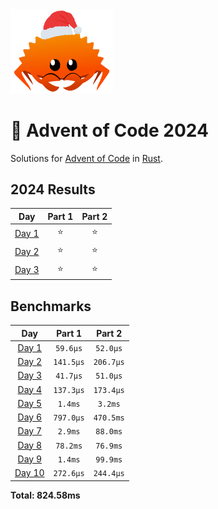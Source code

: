 <img src="./.assets/christmas_ferris.png" width="164">

# 🎄 Advent of Code 2024

Solutions for [Advent of Code](https://adventofcode.com/) in [Rust](https://www.rust-lang.org/).

<!--- advent_readme_stars table --->
## 2024 Results

| Day | Part 1 | Part 2 |
| :---: | :---: | :---: |
| [Day 1](https://adventofcode.com/2024/day/1) | ⭐ | ⭐ |
| [Day 2](https://adventofcode.com/2024/day/2) | ⭐ | ⭐ |
| [Day 3](https://adventofcode.com/2024/day/3) | ⭐ | ⭐ |
<!--- advent_readme_stars table --->

<!--- benchmarking table --->
## Benchmarks

| Day | Part 1 | Part 2 |
| :---: | :---: | :---:  |
| [Day 1](./src/bin/01.rs) | `59.6µs` | `52.0µs` |
| [Day 2](./src/bin/02.rs) | `141.5µs` | `206.7µs` |
| [Day 3](./src/bin/03.rs) | `41.7µs` | `51.0µs` |
| [Day 4](./src/bin/04.rs) | `137.3µs` | `173.4µs` |
| [Day 5](./src/bin/05.rs) | `1.4ms` | `3.2ms` |
| [Day 6](./src/bin/06.rs) | `797.0µs` | `470.5ms` |
| [Day 7](./src/bin/07.rs) | `2.9ms` | `88.0ms` |
| [Day 8](./src/bin/08.rs) | `78.2ms` | `76.9ms` |
| [Day 9](./src/bin/09.rs) | `1.4ms` | `99.9ms` |
| [Day 10](./src/bin/10.rs) | `272.6µs` | `244.4µs` |

**Total: 824.58ms**
<!--- benchmarking table --->
